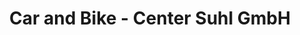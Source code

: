 ---
title: "Car and Bike - Center Suhl GmbH"
url: /suhl/car-and-bike-center-suhl-gmbh/
shop: Autowerkstatt
---
